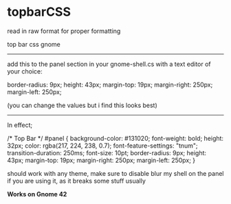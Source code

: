# topbarCSS

read in raw format for proper formatting 

top bar css gnome 
_______________________________________________________________________________
add this to the panel section in your gnome-shell.cs with a text editor of your choice:

border-radius: 9px;
  height: 43px;
  margin-top: 19px;
  margin-right: 250px;
  margin-left: 250px;
  
  (you can change the values but i find this looks best)
  _____________________________________________________________________________
In effect;

/* Top Bar */
#panel {
  background-color: #131020;
  font-weight: bold;
  height: 32px;
  color: rgba(217, 224, 238, 0.7);
  font-feature-settings: "tnum";
  transition-duration: 250ms;
  font-size: 10pt;
  border-radius: 9px;
  height: 43px;
  margin-top: 19px;
  margin-right: 250px;
  margin-left: 250px;
}

should work with any theme, make sure to disable blur my shell on the panel if you are using it, as it breaks some stuff usually

**Works on Gnome 42**
